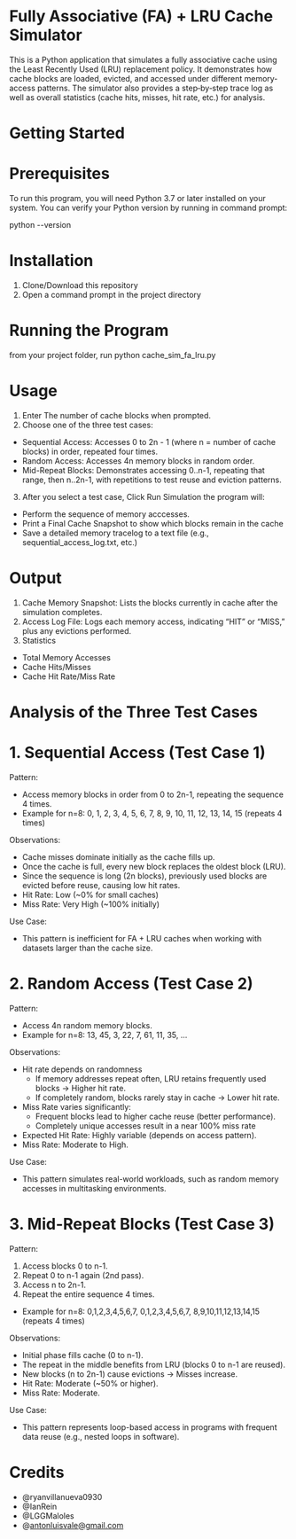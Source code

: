# Fully Associative (FA) + LRU Cache Simulator

This is a Python application that simulates a fully associative cache using the Least Recently Used (LRU) replacement policy. It demonstrates how cache blocks are loaded, evicted, and accessed under different memory‐access patterns. The simulator also provides a step‐by‐step trace log as well as overall statistics (cache hits, misses, hit rate, etc.) for analysis.

# Getting Started
# Prerequisites 

To run this program, you will need Python 3.7 or later installed on your system.
You can verify your Python version by running in command prompt:

python --version

# Installation

1. Clone/Download this repository
2. Open a command prompt in the project directory

# Running the Program

from your project folder, run 
python cache_sim_fa_lru.py

# Usage

1. Enter The number of cache blocks when prompted.
2. Choose one of the three test cases:
  - Sequential Access: Accesses 0 to 2n - 1 (where n = number of cache blocks) in order, repeated four times.
  - Random Access: Accesses 4n memory blocks in random order.
  - Mid-Repeat Blocks: Demonstrates accessing 0..n-1, repeating that range, then n..2n-1, with repetitions to test reuse and eviction patterns.
3. After you select a test case, Click Run Simulation the program will:
  - Perform the sequence of memory acccesses.
  - Print a Final Cache Snapshot to show which blocks remain in the cache
  - Save a detailed memory tracelog to a text file (e.g., sequential_access_log.txt, etc.)

 # Output
 
 1. Cache Memory Snapshot: Lists the blocks currently in cache after the simulation completes.
 2. Access Log File: Logs each memory access, indicating “HIT” or “MISS,” plus any evictions performed.
 3. Statistics
  - Total Memory Accesses
  - Cache Hits/Misses
  - Cache Hit Rate/Miss Rate

# Analysis of the Three Test Cases

# 1. Sequential Access (Test Case 1)

Pattern:
  - Access memory blocks in order from 0 to 2n-1, repeating the sequence 4 times.
  - Example for n=8: 
  0, 1, 2, 3, 4, 5, 6, 7, 8, 9, 10, 11, 12, 13, 14, 15
  (repeats 4 times)

Observations:
  - Cache misses dominate initially as the cache fills up.
  - Once the cache is full, every new block replaces the oldest block (LRU).
  - Since the sequence is long (2n blocks), previously used blocks are evicted before reuse, causing low hit rates.
  - Hit Rate: Low (~0% for small caches)
  - Miss Rate: Very High (~100% initially)

Use Case:
  - This pattern is inefficient for FA + LRU caches when working with datasets larger than the cache size.

# 2. Random Access (Test Case 2)

 Pattern:
   - Access 4n random memory blocks.
   - Example for n=8:
  13, 45, 3, 22, 7, 61, 11, 35, ...

Observations:
  - Hit rate depends on randomness
    - If memory addresses repeat often, LRU retains frequently used blocks → Higher hit rate.
    - If completely random, blocks rarely stay in cache → Lower hit rate.
  - Miss Rate varies significantly:
    - Frequent blocks lead to higher cache reuse (better performance).
    - Completely unique accesses result in a near 100% miss rate
  - Expected Hit Rate: Highly variable (depends on access pattern).
  - Miss Rate: Moderate to High.

Use Case:
  - This pattern simulates real-world workloads, such as random memory accesses in multitasking environments.

# 3. Mid-Repeat Blocks (Test Case 3)

Pattern:
  1. Access blocks 0 to n-1.
  2. Repeat 0 to n-1 again (2nd pass).
  3. Access n to 2n-1.
  4. Repeat the entire sequence 4 times.
  - Example for n=8:
  0,1,2,3,4,5,6,7, 0,1,2,3,4,5,6,7, 8,9,10,11,12,13,14,15 (repeats 4 times)

Observations:
  - Initial phase fills cache (0 to n-1).
  - The repeat in the middle benefits from LRU (blocks 0 to n-1 are reused).
  - New blocks (n to 2n-1) cause evictions → Misses increase.
  - Hit Rate: Moderate (~50% or higher).
  - Miss Rate: Moderate.

Use Case:
  - This pattern represents loop-based access in programs with frequent data reuse (e.g., nested loops in software).

# Credits

  - @ryanvillanueva0930
  - @IanRein
  - @LGGMaloles
  - @antonluisvale@gmail.com
